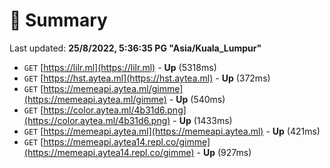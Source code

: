 # 📖 Summary
Last updated: **25/8/2022, 5:36:35 PG "Asia/Kuala_Lumpur"**

- `GET` [https://lilr.ml](https://lilr.ml) - **Up** (5318ms)
- `GET` [https://hst.aytea.ml](https://hst.aytea.ml) - **Up** (372ms)
- `GET` [https://memeapi.aytea.ml/gimme](https://memeapi.aytea.ml/gimme) - **Up** (540ms)
- `GET` [https://color.aytea.ml/4b31d6.png](https://color.aytea.ml/4b31d6.png) - **Up** (1433ms)
- `GET` [https://memeapi.aytea.ml](https://memeapi.aytea.ml) - **Up** (421ms)
- `GET` [https://memeapi.aytea14.repl.co/gimme](https://memeapi.aytea14.repl.co/gimme) - **Up** (927ms)

